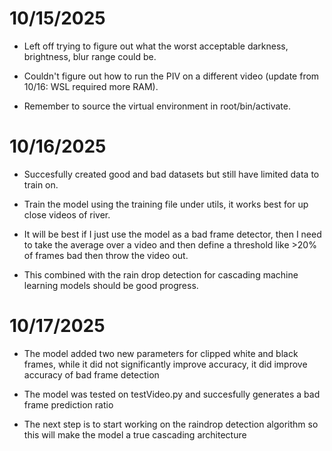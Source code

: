 # 10/15/2025
- Left off trying to figure out what the worst acceptable darkness, brightness, blur range could be.
  
- Couldn't figure out how to run the PIV on a different video (update from 10/16: WSL required more RAM).

- Remember to source the virtual environment in root/bin/activate.
# 10/16/2025
- Succesfully created good and bad datasets but still have limited data to train on.

- Train the model using the training file under utils, it works best for up close videos of river.

- It will be best if I just use the model as a bad frame detector, then I need to take the average over a video and then define a threshold like >20% of frames bad then throw the video out.

- This combined with the rain drop detection for cascading machine learning models should be good progress.
# 10/17/2025
- The model added two new parameters for clipped white and black frames, while it did not significantly improve accuracy, it did improve accuracy of bad frame detection

- The model was tested on testVideo.py and succesfully generates a bad frame prediction ratio

- The next step is to start working on the raindrop detection algorithm so this will make the model a true cascading architecture
